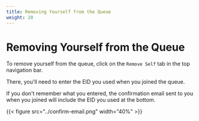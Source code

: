 ```yaml
---
title: Removing Yourself from the Queue
weight: 20
---
```


# Removing Yourself from the Queue

To remove yourself from the queue, click on the
`Remove Self` tab in the top navigation bar.

There, you'll need to enter the EID you used
when you joined the queue.

If you don't remember what you entered, the confirmation email sent to you when you joined will include the EID you used at the bottom.

{{< figure src="../confirm-email.png" width="40%" >}}
